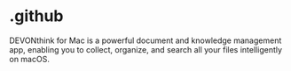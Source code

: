 # .github
DEVONthink for Mac is a powerful document and knowledge management app, enabling you to collect, organize, and search all your files intelligently on macOS.
